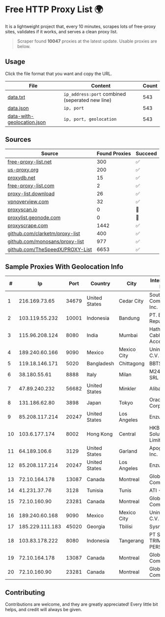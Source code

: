 
# Free HTTP Proxy List 🌍

It is a lightweight project that, every 10 minutes, scrapes lots of free-proxy sites, validates if it works, and serves a clean proxy list.


> Scraper found **10047** proxies at the latest update. Usable proxies are below.

## Usage

Click the file format that you want and copy the URL.


|File|Content|Count|
|----|-------|-----|
|[data.txt](https://raw.githubusercontent.com/themiralay/Proxy-List-World/master/data.txt)|`ip_address:port` combined (seperated new line)|543|
|[data.json](https://raw.githubusercontent.com/themiralay/Proxy-List-World/master/data.json)|`ip, port`|543|
|[data-with-geolocation.json](https://raw.githubusercontent.com/themiralay/Proxy-List-World/master/data-with-geolocation.json)|`ip, port, geolocation`|543|

## Sources

|Source|Found Proxies|Succeed|
|------|-------------|-------|
|[free-proxy-list.net](https://free-proxy-list.net)|300|✅|
|[us-proxy.org](https://www.us-proxy.org)|200|✅|
|[proxydb.net](http://proxydb.net)|15|✅|
|[free-proxy-list.com](https://free-proxy-list.com/?page=&port=&type%5B%5D=http&type%5B%5D=https&up_time=0&search=Search)|2|✅|
|[proxy-list.download](https://www.proxy-list.download/HTTP)|26|✅|
|[vpnoverview.com](https://vpnoverview.com/privacy/anonymous-browsing/free-proxy-servers)|32|✅|
|[proxyscan.io](https://www.proxyscan.io)|0|🚫|
|[proxylist.geonode.com](https://proxylist.geonode.com/api/proxy-list?limit=300&page=1&sort_by=lastChecked&sort_type=desc&protocols=http,https)|0|🚫|
|[proxyscrape.com](https://api.proxyscrape.com/v2/?request=displayproxies&protocol=http&timeout=10000&country=all&ssl=all&anonymity=all)|1442|✅|
|[github.com/clarketm/proxy-list](https://raw.githubusercontent.com/clarketm/proxy-list/master/proxy-list-raw.txt)|400|✅|
|[github.com/monosans/proxy-list](https://raw.githubusercontent.com/monosans/proxy-list/main/proxies/http.txt)|977|✅|
|[github.com/TheSpeedX/PROXY-List](https://raw.githubusercontent.com/TheSpeedX/PROXY-List/master/http.txt)|6653|✅|


## Sample Proxies With Geolocation Info

|#|Ip|Port|Country|City|Internet Service Provider|
|-|--|----|-------|----|-------------------------|
|1|216.169.73.65|34679|United States|Cedar City|South Central Communications, Inc.|
|2|103.119.55.232|10001|Indonesia|Bandung|PT. Eka Mas Republik|
|3|115.96.208.124|8080|India|Mumbai|Hathway IP over Cable Internet Access|
|4|189.240.60.166|9090|Mexico|Mexico City|Uninet S.A. de C.V.|
|5|119.18.146.171|5020|Bangladesh|Chittagong|BBTS Network|
|6|38.180.55.61|8888|Italy|Milan|M247 Europe SRL|
|7|47.89.240.232|56682|United States|Minkler|Alibaba.com LLC|
|8|131.186.62.80|3898|Japan|Tokyo|Oracle Corporation|
|9|85.208.117.214|20247|United States|Los Angeles|Enzu Inc|
|10|103.6.177.174|8002|Hong Kong|Central|HKBN Enterprise Solutions HK Limited|
|11|64.189.106.6|3129|United States|Garland|Apogee Telecom Inc.|
|12|85.208.117.214|20247|United States|Los Angeles|Enzu Inc|
|13|72.10.164.178|13087|Canada|Montreal|GloboTech Communications|
|14|41.231.37.76|3128|Tunisia|Tunis|ATI - ISP|
|15|72.10.160.90|23281|Canada|Montreal|GloboTech Communications|
|16|189.240.60.168|9090|Mexico|Mexico City|Uninet S.A. de C.V.|
|17|185.229.111.183|45020|Georgia|Tbilisi|Sysnet LLC|
|18|103.83.178.222|8080|Indonesia|Tangerang|PT SOLUSI TRIMEGAH PERSADA|
|19|72.10.164.178|13087|Canada|Montreal|GloboTech Communications|
|20|72.10.160.90|23281|Canada|Montreal|GloboTech Communications|



## Contributing

Contributions are welcome, and they are greatly appreciated! Every
little bit helps, and credit will always be given.

